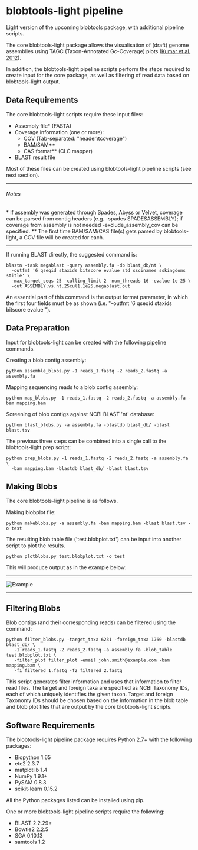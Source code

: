 # blobtools-light pipeline
Light version of the upcoming blobtools package, with additional pipeline scripts.

The core blobtools-light package allows the visualisation of (draft) genome assemblies using TAGC (Taxon-Annotated Gc-Coverage) plots (<a href="http://www.ncbi.nlm.nih.gov/pubmed/24348509">Kumar et al. 2012</a>).

In addition, the blobtools-light pipeline scripts perform the steps required to create input for the core package, as well as filtering of read data based on blobtools-light output. 

## Data Requirements

The core blobtools-light scripts require these input files:
- Assembly file* (FASTA)
- Coverage information (one or more):
  - COV (Tab-separated: "header\tcoverage")
  - BAM/SAM**
  - CAS format** (CLC mapper)
- BLAST result file

Most of these files can be created using blobtools-light pipeline scripts (see next section).

--------------------------------------------------------------------------------
###### Notes

\* If assembly was generated through Spades, Abyss or Velvet, coverage can be parsed from contig headers (e.g. -spades SPADESASSEMBLY); if coverage from assembly is not needed -exclude_assembly_cov can be specified.
\*\* The first time BAM/SAM/CAS file(s) gets parsed by blobtools-light, a COV file will be created for each.

--------------------------------------------------------------------------------

If running BLAST directly, the suggested command is:
```
blastn -task megablast -query assembly.fa -db blast_db/nt \
  -outfmt '6 qseqid staxids bitscore evalue std sscinames sskingdoms stitle' \
  -max_target_seqs 25 -culling_limit 2 -num_threads 16 -evalue 1e-25 \
  -out ASSEMBLY.vs.nt.25cul1.1e25.megablast.out
```
An essential part of this command is the output format parameter, in which the first four fields must be as shown (i.e. "-outfmt '6 qseqid staxids bitscore evalue'").

## Data Preparation

Input for blobtools-light can be created with the following pipeline commands.

Creating a blob contig assembly:

```
python assemble_blobs.py -1 reads_1.fastq -2 reads_2.fastq -a assembly.fa
```

Mapping sequencing reads to a blob contig assembly:

```
python map_blobs.py -1 reads_1.fastq -2 reads_2.fastq -a assembly.fa -bam mapping.bam
```

Screening of blob contigs against NCBI BLAST 'nt' database:

```
python blast_blobs.py -a assembly.fa -blastdb blast_db/ -blast blast.tsv
```

The previous three steps can be combined into a single call to the blobtools-light prep script:

```
python prep_blobs.py -1 reads_1.fastq -2 reads_2.fastq -a assembly.fa \
  -bam mapping.bam -blastdb blast_db/ -blast blast.tsv
```

## Making Blobs

The core blobtools-light pipeline is as follows.

Making blobplot file:
```
python makeblobs.py -a assembly.fa -bam mapping.bam -blast blast.tsv -o test
```

The resulting blob table file ('test.blobplot.txt') can be input into another script to plot the results.
```
python plotblobs.py test.blobplot.txt -o test
```

This will produce output as in the example below:

--------------------------------------------------------------------------------

![Example](example.blobplot.png?raw=true "Example Blobplot")

--------------------------------------------------------------------------------

## Filtering Blobs

Blob contigs (and their corresponding reads) can be filtered using the command:

```
python filter_blobs.py -target_taxa 6231 -foreign_taxa 1760 -blastdb blast_db/ \
   -1 reads_1.fastq -2 reads_2.fastq -a assembly.fa -blob_table test.blobplot.txt \
   -filter_plot filter_plot -email john.smith@example.com -bam mapping.bam \
   -f1 filtered_1.fastq -f2 filtered_2.fastq
```

This script generates filter information and uses that information to filter 
read files. The target and foreign taxa are specified as NCBI Taxonomy IDs, each 
of which uniquely identifies the given taxon. Target and foreign Taxonomy IDs 
should be chosen based on the information in the blob table and blob plot files 
that are output by the core blobtools-light scripts.

## Software Requirements
The blobtools-light pipeline package requires Python 2.7+ with the following packages:
- Biopython 1.65
- ete2 2.3.7
- matplotlib 1.4
- NumPy 1.9.1+
- PySAM 0.8.3
- scikit-learn 0.15.2

All the Python packages listed can be installed using pip.

One or more blobtools-light pipeline scripts require the following:
- BLAST 2.2.29+
- Bowtie2 2.2.5
- SGA 0.10.13
- samtools 1.2

